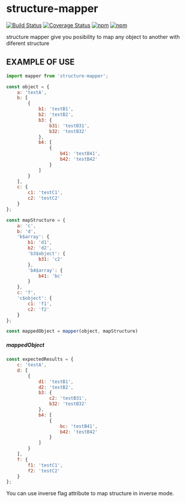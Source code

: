 # structure-mapper

[![Build Status](https://travis-ci.org/mprzodala/structure-mapper.svg?branch=master)](https://travis-ci.org/mprzodala/structure-mapper)
[![Coverage Status](https://coveralls.io/repos/github/mprzodala/structure-mapper/badge.svg?branch=master)](https://coveralls.io/github/mprzodala/structure-mapper?branch=master)
[![npm](https://img.shields.io/npm/l/structure-mapper.svg)](https://npmjs.org/package/structure-mapper)
[![npm](https://img.shields.io/npm/v/structure-mapper.svg)](https://npmjs.org/package/structure-mapper)

structure mapper give you posibility to map any object to another with diferent structure

## EXAMPLE OF USE

```js
import mapper from 'structure-mapper';

const object = {
    a: 'testA',
    b: [
        {
            b1: 'testB1',
            b2: 'testB2',
            b3: {
                b31: 'testB31',
                b32: 'testB32'
            },
            b4: [
                {
                    b41: 'testB41',
                    b42: 'testB42'
                }
            ]
        }
    ],
    c: {
        c1: 'testC1',
        c2: 'testC2'
    }
};

const mapStructure = {
    a: 'c',
    b: 'd',
    'b$array': {
        b1: 'd1',
        b2: 'd2',
        'b3$object': {
            b31: 'c2'
        },
        'b4$array': {
            b41: 'bc'
        }
    },
    c: 'f',
    'c$object': {
        c1: 'f1',
        c2: 'f2'
    }
};

const mappedObject = mapper(object, mapStructure)

```

##### mappedObject

```js
const expectedResults = {
    c: 'testA',
    d: [
        {
            d1: 'testB1',
            d2: 'testB2',
            b3: {
                c2: 'testB31',
                b32: 'testB32'
            },
            b4: [
                {
                    bc: 'testB41',
                    b42: 'testB42'
                }
            ]
        }
    ],
    f: {
        f1: 'testC1',
        f2: 'testC2'
    }
};
```

You can use inverse flag attribute to map structure in inverse mode.